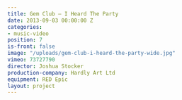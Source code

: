 ```yaml
---
title: Gem Club — I Heard The Party
date: 2013-09-03 00:00:00 Z
categories:
- music-video
position: 7
is-front: false
image: "/uploads/gem-club-i-heard-the-party-wide.jpg"
vimeo: 73727790
director: Joshua Stocker
production-company: Hardly Art Ltd
equipment: RED Epic
layout: project
---
```


